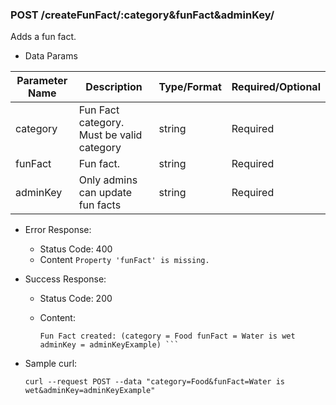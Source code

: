 ### POST /createFunFact/:category&funFact&adminKey/

  Adds a fun fact.

* Data Params

| Parameter Name | Description | Type/Format | Required/Optional |
| ---------------| ----------- | ----------- |   -------- |
| category| Fun Fact category. Must be valid category | string |  Required |
| funFact| Fun fact. | string | Required |
| adminKey| Only admins can update fun facts | string | Required |


* Error Response:
    * Status Code: 400
    * Content `Property 'funFact' is missing.`


* Success Response:

  * Status Code: 200 
  * Content:

	 ```
	Fun Fact created: (category = Food funFact = Water is wet adminKey = adminKeyExample) ```
	```

* Sample curl: 

	```
	curl --request POST --data "category=Food&funFact=Water is wet&adminKey=adminKeyExample" 
	```
